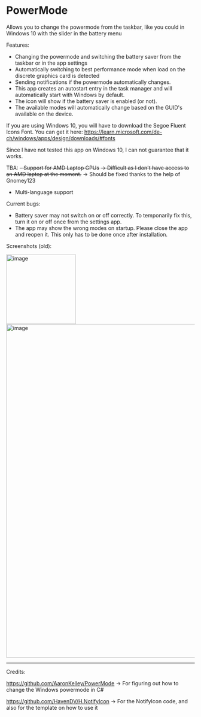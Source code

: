 # PowerMode
Allows you to change the powermode from the taskbar, like you could in Windows 10 with the slider in the battery menu

Features:
- Changing the powermode and switching the battery saver from the taskbar or in the app settings
- Automatically switching to best performance mode when load on the discrete graphics card is detected
- Sending notifications if the powermode automatically changes.
- This app creates an autostart entry in the task manager and will automatically start with Windows by default.
- The icon will show if the battery saver is enabled (or not).
- The available modes will automatically change based on the GUID's available on the device.

If you are using Windows 10, you will have to download the Segoe Fluent Icons Font. You can get it here: 
https://learn.microsoft.com/de-ch/windows/apps/design/downloads/#fonts

Since I have not tested this app on Windows 10, I can not guarantee that it works. 


TBA:
~~- Support for AMD Laptop GPUs~~
    ~~-> Difficult as I don't have access to an AMD laptop at the moment.~~
    -> Should be fixed thanks to the help of Gnomey123
- Multi-language support

Current bugs:
- Battery saver may not switch on or off correctly. To temponarily fix this, turn it on or off once from the settings app.
- The app may show the wrong modes on startup. Please close the app and reopen it. This only has to be done once after installation.

Screenshots (old):

<img width="186" alt="image" src="https://github.com/Hepi34/PowerMode/assets/105777839/f74d99f3-edd7-4c34-bff2-57c62cb3dbe3">

<img width="891" alt="image" src="https://github.com/Hepi34/PowerMode/assets/105777839/ce4df8e3-b339-4858-b82a-0b0083f6bb00">


-------------------------------------------------------------------------------------------------------------------

Credits:

https://github.com/AaronKelley/PowerMode -> For figuring out how to change the Windows powermode in C#

https://github.com/HavenDV/H.NotifyIcon -> For the NotifyIcon code, and also for the template on how to use it
